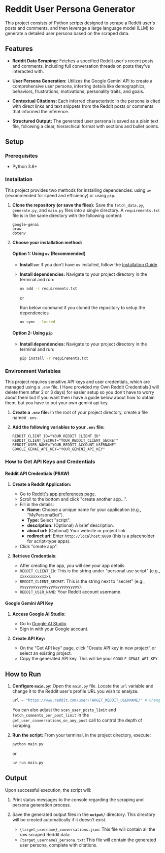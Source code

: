 # Reddit User Persona Generator

This project consists of Python scripts designed to scrape a Reddit user's posts and comments, and then leverage a large language model (LLM) to generate a detailed user persona based on the scraped data.

## Features

- **Reddit Data Scraping:** Fetches a specified Reddit user's recent posts and comments, including full conversation threads on posts they've interacted with.

- **User Persona Generation:** Utilizes the Google Gemini API to create a comprehensive user persona, inferring details like demographics, behaviors, frustrations, motivations, personality traits, and goals.

- **Contextual Citations:** Each inferred characteristic in the persona is cited with direct links and text snippets from the Reddit posts or comments that informed the inference.

- **Structured Output:** The generated user persona is saved as a plain text file, following a clear, hierarchical format with sections and bullet points.

## Setup

### Prerequisites

- Python 3.8+

### Installation

This project provides two methods for installing dependencies: using `uv` (recommended for speed and efficiency) or using `pip`.

1. **Clone the repository (or save the files):**
   Save the `fetch_data.py`, `generate.py`, and `main.py` files into a single directory. A `requirements.txt` file is in the same directory with the following content:

   ```
   google-genai
   praw
   dotenv
   ```

2. **Choose your installation method:**

   #### Option 1: Using `uv` (Recommended)

   - **Install `uv`:** If you don't have `uv` installed, follow the [Installation Guide](https://astral.sh/blog/uv-the-fast-python-package-installer).
   - **Install dependencies:** Navigate to your project directory in the terminal and run:

     ```bash
     uv add -r requirements.txt
     ```

     or 

     Run below command if you cloned the repository to setup the dependencies

     ```bash
     uv sync --locked
     ```

   #### Option 2: Using `pip`

   - **Install dependencies:** Navigate to your project directory in the terminal and run:

     ```bash
     pip install -r requirements.txt
     ```

### Environment Variables

This project requires sensitive API keys and user credentials, which are managed using a `.env` file. I Have provided my Own Reddit Credentials(i will delete them after 2 or 3 days) for easier setup so you don't have to worry about them but if you want then i have a guide below about how to obtain them, but you have to put your own gemini api key.

1. **Create a `.env` file:**
   In the root of your project directory, create a file named `.env`.

2. **Add the following variables to your `.env` file:**

   ```dotenv
   REDDIT_CLIENT_ID="YOUR_REDDIT_CLIENT_ID"
   REDDIT_CLIENT_SECRET="YOUR_REDDIT_CLIENT_SECRET"
   REDDIT_USER_NAME="YOUR_REDDIT_ACCOUNT_USERNAME"
   GOOGLE_GENAI_API_KEY="YOUR_GEMINI_API_KEY"
   ```

### How to Get API Keys and Credentials

#### Reddit API Credentials (PRAW)

1. **Create a Reddit Application:**

   - Go to [Reddit's app preferences page](https://www.reddit.com/prefs/apps).
   - Scroll to the bottom and click "create another app...".
   - Fill in the details:
     - **Name:** Choose a unique name for your application (e.g., "MyPersonaBot").
     - **Type:** Select "script".
     - **description:** (Optional) A brief description.
     - **about url:** (Optional) Your website or project link.
     - **redirect uri:** Enter `http://localhost:8080` (this is a placeholder for script-type apps).
   - Click "create app".

2. **Retrieve Credentials:**

   - After creating the app, you will see your app details.
   - `REDDIT_CLIENT_ID`: This is the string under "personal use script" (e.g., `xxxxxxxxxxxxx`).
   - `REDDIT_CLIENT_SECRET`: This is the string next to "secret" (e.g., `yyyyyyyyyyyyyyyyyyyyyyyyyyy`).
   - `REDDIT_USER_NAME`: Your Reddit account username.

#### Google Gemini API Key

1. **Access Google AI Studio:**

   - Go to [Google AI Studio](https://aistudio.google.com/app/apikey).
   - Sign in with your Google account.

2. **Create API Key:**

   - On the "Get API key" page, click "Create API key in new project" or select an existing project.
   - Copy the generated API key. This will be your `GOOGLE_GENAI_API_KEY`.

## How to Run

1. **Configure `main.py`:**
   Open the `main.py` file. Locate the `url` variable and change it to the Reddit user's profile URL you wish to analyze.

   ```python
   url = "https://www.reddit.com/user/TARGET_REDDIT_USERNAME/" # Change this
   ```

   You can also adjust the `scan_user_posts_limit` and `fetch_comments_per_post_limit` in the `get_user_conversations_on_any_post` call to control the depth of scraping.

2. **Run the script:**
   From your terminal, in the project directory, execute:

   ```bash
   python main.py
   ```

   or 

   ```bash
   uv run main.py
   ```

## Output

Upon successful execution, the script will:

1. Print status messages to the console regarding the scraping and persona generation process.

2. Save the generated output files in the **`output/`** directory. This directory will be created automatically if it doesn't exist.

   - `{target_username}_conversations.json`: This file will contain all the raw scraped Reddit data.
   - `{target_username}_persona.txt`: This file will contain the generated user persona, complete with citations.
